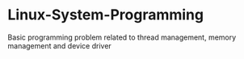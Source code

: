 # Linux-System-Programming
Basic programming problem related to thread management, memory management and device driver
